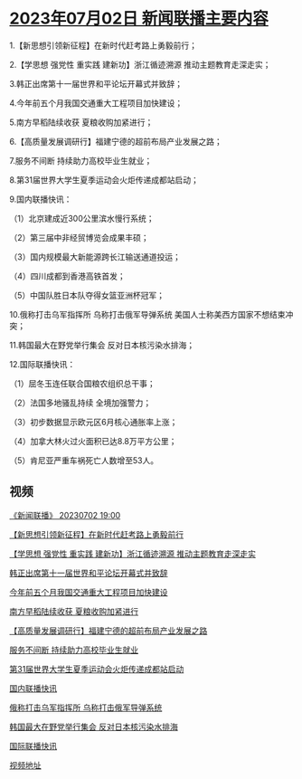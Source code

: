 # [2023年07月02日 新闻联播主要内容](https://tv.cctv.com/lm/xwlb/day/20230702.shtml)

1.【新思想引领新征程】在新时代赶考路上勇毅前行；

2.【学思想 强党性 重实践 建新功】浙江循迹溯源 推动主题教育走深走实；

3.韩正出席第十一届世界和平论坛开幕式并致辞；

4.今年前五个月我国交通重大工程项目加快建设；

5.南方早稻陆续收获 夏粮收购加紧进行；

6.【高质量发展调研行】福建宁德的超前布局产业发展之路；

7.服务不间断 持续助力高校毕业生就业；

8.第31届世界大学生夏季运动会火炬传递成都站启动；

9.国内联播快讯：

（1）北京建成近300公里滨水慢行系统；

（2）第三届中非经贸博览会成果丰硕；

（3）国内规模最大新能源跨长江输送通道投运；

（4）四川成都到香港高铁首发；

（5）中国队胜日本队夺得女篮亚洲杯冠军；

10.俄称打击乌军指挥所 乌称打击俄军导弹系统 美国人士称美西方国家不想结束冲突；

11.韩国最大在野党举行集会 反对日本核污染水排海；

12.国际联播快讯：

（1）屈冬玉连任联合国粮农组织总干事；

（2）法国多地骚乱持续 全境加强警力；

（3）初步数据显示欧元区6月核心通胀率上涨；

（4）加拿大林火过火面积已达8.8万平方公里；

（5）肯尼亚严重车祸死亡人数增至53人。

## 视频

[《新闻联播》 20230702 19:00](https://tv.cctv.com/2023/07/02/VIDEKbNlafDOwvzy9lNn0utT230702.shtml)

[【新思想引领新征程】在新时代赶考路上勇毅前行](https://tv.cctv.com/2023/07/02/VIDETjlvgETXky9eYt5OrIMN230702.shtml)

[【学思想 强党性 重实践 建新功】浙江循迹溯源 推动主题教育走深走实](https://tv.cctv.com/2023/07/02/VIDEmsHgkWI2T0IYqZZo3YM3230702.shtml)

[韩正出席第十一届世界和平论坛开幕式并致辞](https://tv.cctv.com/2023/07/02/VIDE80lYGReKE0mSaYsRhAKt230702.shtml)

[今年前五个月我国交通重大工程项目加快建设](https://tv.cctv.com/2023/07/02/VIDEhuWyW88RuYIPtcP9wqWJ230702.shtml)

[南方早稻陆续收获 夏粮收购加紧进行](https://tv.cctv.com/2023/07/02/VIDEKq2yxumvFzuvf36uK3KF230702.shtml)

[【高质量发展调研行】福建宁德的超前布局产业发展之路](https://tv.cctv.com/2023/07/02/VIDEDKAFzaSjC6oPxXsID3tO230702.shtml)

[服务不间断 持续助力高校毕业生就业](https://tv.cctv.com/2023/07/02/VIDEN48LCKKdlhOQmI2GlZpo230702.shtml)

[第31届世界大学生夏季运动会火炬传递成都站启动](https://tv.cctv.com/2023/07/02/VIDE1qLnABMPRjYPA7DtoUvZ230702.shtml)

[国内联播快讯](https://tv.cctv.com/2023/07/02/VIDECbL8yzqNsYF0cg9YgPxV230702.shtml)

[俄称打击乌军指挥所 乌称打击俄军导弹系统](https://tv.cctv.com/2023/07/02/VIDETfVKf1cMgz3M9aSoATjb230702.shtml)

[韩国最大在野党举行集会 反对日本核污染水排海](https://tv.cctv.com/2023/07/02/VIDEfNoQEYrTSgG6kHmiSOJq230702.shtml)

[国际联播快讯](https://tv.cctv.com/2023/07/02/VIDExLvsx5j4YefArXehpQAM230702.shtml)

[视频地址](https://tv.cctv.com/lm/xwlb/day/20230702.shtml) 

